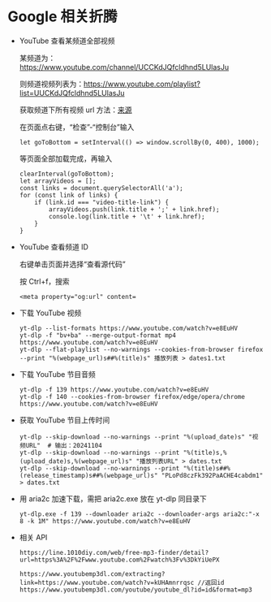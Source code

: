 # Google 相关折腾

- YouTube 查看某频道全部视频
  
  某频道为：https://www.youtube.com/channel/UCCKdJQfcldhnd5LUlasJu
  
  则频道视频列表为：https://www.youtube.com/playlist?list=UUCKdJQfcldhnd5LUlasJu

  获取频道下所有视频 url 方法：[来源](https://www.quora.com/How-do-I-retrieve-all-video-URLs-from-a-YouTube-channel)

  在页面点右键，“检查”-“控制台”输入
  ```
  let goToBottom = setInterval(() => window.scrollBy(0, 400), 1000);
  ```

  等页面全部加载完成，再输入
  ```
  clearInterval(goToBottom);
  let arrayVideos = [];
  const links = document.querySelectorAll('a');
  for (const link of links) {
      if (link.id === "video-title-link") {
          arrayVideos.push(link.title + ';' + link.href);
          console.log(link.title + '\t' + link.href);
      }
  }
  ```
- YouTube 查看频道 ID

  右键单击页面并选择“查看源代码”

  按 Ctrl+f，搜索
  ```
  <meta property="og:url" content=
  ```

- 下载 YouTube 视频
  ```
  yt-dlp --list-formats https://www.youtube.com/watch?v=e8EuHV
  yt-dlp -f "bv+ba" --merge-output-format mp4 https://www.youtube.com/watch?v=e8EuHV
  yt-dlp --flat-playlist --no-warnings --cookies-from-browser firefox --print "%(webpage_url)s##%(title)s" 播放列表 > dates1.txt
  ```

- 下载 YouTube 节目音频
  ```
  yt-dlp -f 139 https://www.youtube.com/watch?v=e8EuHV
  yt-dlp -f 140 --cookies-from-browser firefox/edge/opera/chrome https://www.youtube.com/watch?v=e8EuHV
  ```

- 获取 YouTube 节目上传时间
  ```
  yt-dlp --skip-download --no-warnings --print "%(upload_date)s" "视频URL"  # 输出：20241104
  yt-dlp --skip-download --no-warnings --print "%(title)s,%(upload_date)s,%(webpage_url)s" "播放列表URL" > dates.txt
  yt-dlp --skip-download --no-warnings --print "%(title)s##%(release_timestamp)s##%(webpage_url)s" "PLoPd8czFk392PaACHE4cabdm1" > dates.txt
  ```

- 用 aria2c 加速下载，需把 aria2c.exe 放在 yt-dlp 同目录下
  ```
  yt-dlp.exe -f 139 --downloader aria2c --downloader-args aria2c:"-x 8 -k 1M" https://www.youtube.com/watch?v=e8EuHV
  ```

- 相关 API
  ```
  https://line.1010diy.com/web/free-mp3-finder/detail?url=https%3A%2F%2Fwww.youtube.com%2Fwatch%3Fv%3DkYiUePX

  https://www.youtubemp3dl.com/extracting?link=https://www.youtube.com/watch?v=kUHAmnrrqsc //返回id
  https://www.youtubemp3dl.com/youtube/youtube_dl?id=id&format=mp3
  ```
